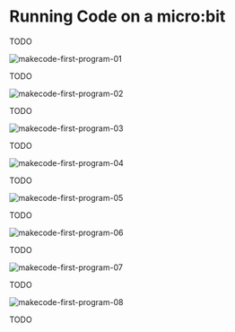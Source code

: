 # Running Code on a micro:bit

TODO

![makecode-first-program-01](assets/makecode-first-program-01.png)

TODO

![makecode-first-program-02](assets/makecode-first-program-02.png)

TODO

![makecode-first-program-03](assets/makecode-first-program-03.gif)

TODO

![makecode-first-program-04](assets/makecode-first-program-04.gif)

TODO

![makecode-first-program-05](assets/makecode-first-program-05.gif)

TODO

![makecode-first-program-06](assets/makecode-first-program-06.gif)

TODO

![makecode-first-program-07](assets/makecode-first-program-07.png)

TODO

![makecode-first-program-08](assets/makecode-first-program-08.png)

TODO